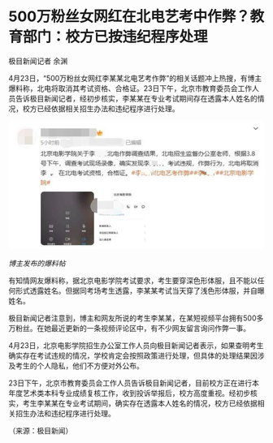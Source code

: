 # 500万粉丝女网红在北电艺考中作弊？教育部门：校方已按违纪程序处理

极目新闻记者 余渊

4月23日，“500万粉丝女网红李某某北电艺考作弊”的相关话题冲上热搜，有博主爆料称，北电将取消其考试资格、合格证。23日下午，北京市教育委员会工作人员告诉极目新闻记者，经初步核实，李某某在专业考试期间存在透露本人姓名的情况，校方已经依据相关招生办法和违纪程序进行处理。

![caae5183328827d4cc048ff3394bdd24.jpg](https://raw.githubusercontent.com/qqhsx/qqnews_image/main/2024/04/23/500万粉丝女网红在北电艺考中作弊？教育部门：校方已按违纪程序处理/caae5183328827d4cc048ff3394bdd24.jpg)

 _博主发布的爆料帖_

有知情网友爆料称，据北京电影学院考试要求，考生要穿深色形体服，且不能以任何形式透露姓名。但据同考场考生透露，李某某考试当天穿了浅色形体服，并自曝姓名。

极目新闻记者注意到，博主和网友所说的考生李某某，在某短视频平台拥有500多万粉丝。在她最近更新的一条视频评论区中，有不少网友留言询问作弊一事。

4月23日，北京电影学院招生办公室工作人员向极目新闻记者表示，如果查明考生确实存在考试违规的情况，学校肯定会按照政策进行处理，但具体的处理结果因涉及考生的个人隐私，他们不方便对外公布。

23日下午，北京市教育委员会工作人员告诉极目新闻记者，目前校方正在进行本年度艺术类本科专业成绩复核工作，收到投诉举报后，校方高度重视。经初步核实，考生李某某在专业考试期间，确实存在透露本人姓名的情况，校方已经依据相关招生办法和违纪程序进行处理。

（来源：极目新闻）

